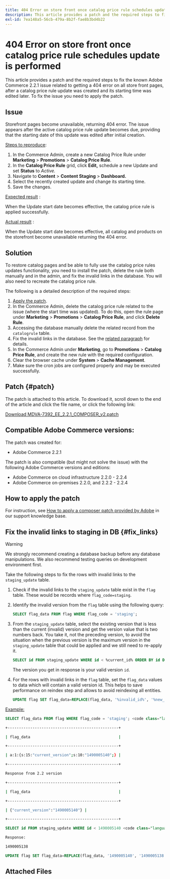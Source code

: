 ```yaml
---
title: 404 Error on store front once catalog price rule schedules update is performed
description: This article provides a patch and the required steps to fix the known Adobe Commerce 2.2.1 issue related to getting a 404 error on all store front pages, after a catalog price rule update was created and its starting time was edited later. To fix the issue you need to apply the patch.
exl-id: 7ea148a5-56cb-479a-8b2f-fae8b3bd4b22
---
```

# 404 Error on store front once catalog price rule schedules update is performed

This article provides a patch and the required steps to fix the known Adobe Commerce 2.2.1 issue related to getting a 404 error on all store front pages, after a catalog price rule update was created and its starting time was edited later. To fix the issue you need to apply the patch.

## Issue

Storefront pages become unavailable, returning 404 error. The issue appears after the active catalog price rule update becomes due, providing that the starting date of this update was edited after initial creation.

<u>Steps to reproduce</u>:

1. In the Commerce Admin, create a new Catalog Price Rule under **Marketing** > **Promotions** > **Catalog Price Rule**.
1. In the **Catalog Price Rule** grid, click **Edit,** schedule a new Update and set **Status** to *Active.*
1. Navigate to **Content** > **Content Staging** > **Dashboard.**
1. Select the recently created update and change its starting time.
1. Save the changes.

<u>Expected result</u> :

When the Update start date becomes effective, the catalog price rule is applied successfully.

<u>Actual result</u> :

When the Update start date becomes effective, all catalog and products on the storefront become unavailable returning the 404 error.

## Solution

To restore catalog pages and be able to fully use the catalog price rules updates functionality, you need to install the patch, delete the rule both manually and in the admin, and fix the invalid links in the database. You will also need to recreate the catalog price rule.

The following is a detailed description of the required steps:

1. [Apply the patch](#patch).
1. In the Commerce Admin, delete the catalog price rule related to the issue (where the start time was updated). To do this, open the rule page under **Marketing** > **Promotions** > **Catalog Price Rule**, and click **Delete Rule**.
1. Accessing the database manually delete the related record from the `catalogrule` table.
1. Fix the invalid links in the database. See the [related paragraph](#fix_links) for details.
1. In the Commerce Admin under **Marketing**, go to **Promotions** > **Catalog Price Rule**, and create the new rule with the required configuration.
1. Clear the browser cache under **System** > **Cache Management**.
1. Make sure the cron jobs are configured properly and may be executed successfully.

## Patch {#patch}

The patch is attached to this article. To download it, scroll down to the end of the article and click the file name, or click the following link:

 [Download MDVA-7392\_EE\_2.2.1\_COMPOSER\_v2.patch](assets/MDVA-7392_EE_2.2.1_COMPOSER_v2.patch.zip)

## Compatible Adobe Commerce versions:

The patch was created for:

* Adobe Commerce 2.2.1

The patch is also compatible (but might not solve the issue) with the following Adobe Commerce versions and editions:

* Adobe Commerce on cloud infrastructure 2.2.0 - 2.2.4
* Adobe Commerce on-premises 2.2.0, and 2.2.2 - 2.2.4

## How to apply the patch

For instruction, see [How to apply a composer patch provided by Adobe](/help/how-to/general/how-to-apply-a-composer-patch-provided-by-magento.md) in our support knowledge base.

## Fix the invalid links to staging in DB {#fix_links}

>[!WARNING]
>
>We strongly recommend creating a database backup before any database manipulations. We also recommend testing queries on development environment first.

Take the following steps to fix the rows with invalid links to the `staging_update` table.

1. Check if the invalid links to the `staging_update` table exist in the `flag` table. These would be records where `flag_code=staging`.
1. Identify the invalid version from the `flag` table using the following query:

    ```sql
    SELECT flag_data FROM flag WHERE flag_code = 'staging';
    ```

1. From the `staging_update` table, select the existing version that is less than the current (invalid) version and get the version value that is two numbers back. You take it, not the preceding version, to avoid the situation when the previous version is the maximum version in the `staging_update` table that could be applied and we still need to re-apply it.

    ```sql
    SELECT id FROM staging_update WHERE id < %current_id% ORDER BY id DESC LIMIT 1, 1
    ```

    The version you get in response is your valid version `id`.

1. For the rows with invalid links in the `flag` table, set the `flag_data` values to data which will contain a valid version id. This helps to save performance on reindex step and allows to avoid reindexing all entities.

    ```sql
    UPDATE flag SET flag_data=REPLACE(flag_data, '%invalid_id%', '%new_valid_id%') WHERE flag_code='staging';
    ```

 <u>Example:</u>

```sql
SELECT flag_data FROM flag WHERE flag_code = 'staging'; <code class="language-bash">Response < 2.2 version</code>
```

```bash
+-------------------------------------------------+
```

```bash
| flag_data                                       |
```

```bash
+-------------------------------------------------+
```

```bash
| a:1:{s:15:"current_version";s:10:"1490005140";} |
```

```bash
+-------------------------------------------------+
```

```bash
Response from 2.2 version
```

```bash
+-------------------------------------------------+
```

```bash
| flag_data                                       |
```

```bash
+-------------------------------------------------+
```

```bash
| {"current_version":"1490005140"} |
```

```bash
+-------------------------------------------------+
```

```sql
SELECT id FROM staging_update WHERE id < 1490005140 <code class="language-sql">ORDER BY id DESC LIMIT 1, 1</code>;
```

```bash
Response:
```

```bash
1490005138
```

```sql
UPDATE flag SET flag_data=REPLACE(flag_data, '1490005140', '1490005138') WHERE flag_code='staging';
```

## Attached Files
